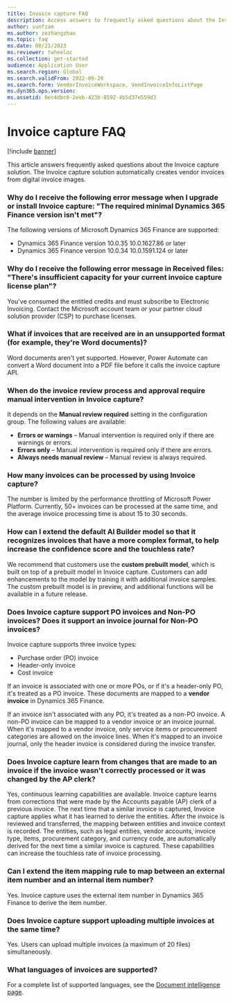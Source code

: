 ```yaml
---
title: Invoice capture FAQ
description: Access answers to frequently asked questions about the Invoice capture solution, including questions about error messages.
author: sunfzam
ms.author: zezhangzhao
ms.topic: faq
ms.date: 08/21/2023
ms.reviewer: twheeloc
ms.collection: get-started
audience: Application User
ms.search.region: Global
ms.search.validFrom: 2022-09-28
ms.search.form: VendorInvoiceWorkspace, VendInvoiceInfoListPage
ms.dyn365.ops.version: 
ms.assetid: 0ec4dbc0-2eeb-423b-8592-4b5d37e559d3
---
```


# Invoice capture FAQ

[!include [banner](../includes/banner.md)]

This article answers frequently asked questions about the Invoice capture solution. The Invoice capture solution automatically creates vendor invoices from digital invoice images.

### Why do I receive the following error message when I upgrade or install Invoice capture: "The required minimal Dynamics 365 Finance version isn't met"?

The following versions of Microsoft Dynamics 365 Finance are supported:

- Dynamics 365 Finance version 10.0.35 10.0.1627.86 or later
- Dynamics 365 Finance version 10.0.34 10.0.1591.124 or later

### Why do I receive the following error message in Received files: "There's insufficient capacity for your current invoice capture license plan"?

You've consumed the entitled credits and must subscribe to Electronic Invoicing. Contact the Microsoft account team or your partner cloud solution provider (CSP) to purchase licenses.

### What if invoices that are received are in an unsupported format (for example, they're Word documents)?

Word documents aren't yet supported. However, Power Automate can convert a Word document into a PDF file before it calls the invoice capture API.

### When do the invoice review process and approval require manual intervention in Invoice capture?

It depends on the **Manual review required** setting in the configuration group. The following values are available:

- **Errors or warnings** – Manual intervention is required only if there are warnings or errors.
- **Errors only** – Manual intervention is required only if there are errors.
- **Always needs manual review** – Manual review is always required.

### How many invoices can be processed by using Invoice capture?

The number is limited by the performance throttling of Microsoft Power Platform. Currently, 50+ invoices can be processed at the same time, and the average invoice processing time is about 15 to 30 seconds.

### How can I extend the default AI Builder model so that it recognizes invoices that have a more complex format, to help increase the confidence score and the touchless rate?

We recommend that customers use the **custom prebuilt model**, which is built on top of a prebuilt model in Invoice capture. Customers can add enhancements to the model by training it with additional invoice samples. The custom prebuilt model is in preview, and additional functions will be available in a future release.

### Does Invoice capture support PO invoices and Non-PO invoices? Does it support an invoice journal for Non-PO invoices?

Invoice capture supports three invoice types:

- Purchase order (PO) invoice
- Header-only invoice
- Cost invoice

If an invoice is associated with one or more POs, or if it's a header-only PO, it's treated as a PO invoice. These documents are mapped to a **vendor invoice** in Dynamics 365 Finance.

If an invoice isn't associated with any PO, it's treated as a non-PO invoice. A non-PO invoice can be mapped to a vendor invoice or an invoice journal. When it's mapped to a vendor invoice, only service items or procurement categories are allowed on the invoice lines. When it's mapped to an invoice journal, only the header invoice is considered during the invoice transfer.

### Does Invoice capture learn from changes that are made to an invoice if the invoice wasn't correctly processed or it was changed by the AP clerk?

Yes, continuous learning capabilities are available. Invoice capture learns from corrections that were made by the Accounts payable (AP) clerk of a previous invoice. The next time that a similar invoice is captured, Invoice capture applies what it has learned to derive the entities. After the invoice is reviewed and transferred, the mapping between entities and invoice context is recorded. The entities, such as legal entities, vendor accounts, invoice type, items, procurement category, and currency code, are automatically derived for the next time a similar invoice is captured. These capabilities can increase the touchless rate of invoice processing.

### Can I extend the item mapping rule to map between an external item number and an internal item number?

Yes. Invoice capture uses the external item number in Dynamics 365 Finance to derive the item number.

### Does Invoice capture support uploading multiple invoices at the same time?

Yes. Users can upload multiple invoices (a maximum of 20 files) simultaneously.

### What languages of invoices are supported?

For a complete list of supported languages, see the [Document intelligence page](/azure/ai-services/document-intelligence/concept-invoice?view=doc-intel-3.1.0.md#supported-languages-and-locales).
